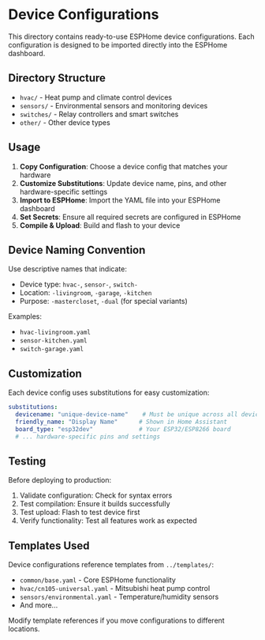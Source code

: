 # Device Configurations

This directory contains ready-to-use ESPHome device configurations. Each configuration is designed to be imported directly into the ESPHome dashboard.

## Directory Structure

- `hvac/` - Heat pump and climate control devices
- `sensors/` - Environmental sensors and monitoring devices  
- `switches/` - Relay controllers and smart switches
- `other/` - Other device types

## Usage

1. **Copy Configuration**: Choose a device config that matches your hardware
2. **Customize Substitutions**: Update device name, pins, and other hardware-specific settings
3. **Import to ESPHome**: Import the YAML file into your ESPHome dashboard
4. **Set Secrets**: Ensure all required secrets are configured in ESPHome
5. **Compile & Upload**: Build and flash to your device

## Device Naming Convention

Use descriptive names that indicate:
- Device type: `hvac-`, `sensor-`, `switch-`
- Location: `-livingroom`, `-garage`, `-kitchen`
- Purpose: `-mastercloset`, `-dual` (for special variants)

Examples:
- `hvac-livingroom.yaml`
- `sensor-kitchen.yaml` 
- `switch-garage.yaml`

## Customization

Each device config uses substitutions for easy customization:

```yaml
substitutions:
  devicename: "unique-device-name"    # Must be unique across all devices
  friendly_name: "Display Name"      # Shown in Home Assistant
  board_type: "esp32dev"             # Your ESP32/ESP8266 board
  # ... hardware-specific pins and settings
```

## Testing

Before deploying to production:
1. Validate configuration: Check for syntax errors
2. Test compilation: Ensure it builds successfully
3. Test upload: Flash to test device first
4. Verify functionality: Test all features work as expected

## Templates Used

Device configurations reference templates from `../templates/`:
- `common/base.yaml` - Core ESPHome functionality
- `hvac/cn105-universal.yaml` - Mitsubishi heat pump control
- `sensors/environmental.yaml` - Temperature/humidity sensors
- And more...

Modify template references if you move configurations to different locations.